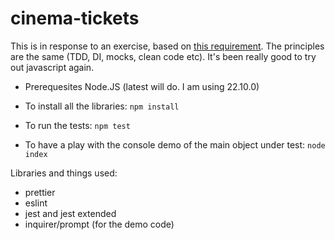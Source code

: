 # cinema-tickets

This is in response to an exercise, based on [this requirement](./requirement.md).
The principles are the same (TDD, DI, mocks, clean code etc). 
It's been really good to try out javascript again.

- Prerequesites
  Node.JS (latest will do. I am using 22.10.0)

- To install all the libraries:
`npm install`


- To run the tests:
`npm test`

- To have a play with the console demo of the main object under test:
 `node index`

Libraries and things used:
- prettier
- eslint
- jest and jest extended
- inquirer/prompt (for the demo code)

